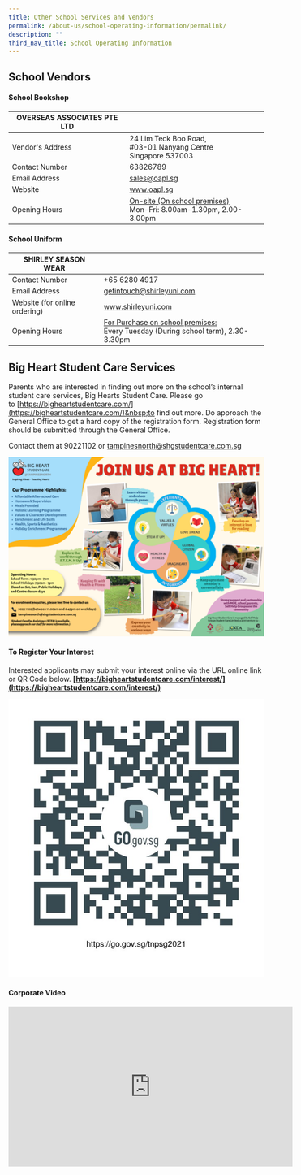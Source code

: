 ```yaml
---
title: Other School Services and Vendors
permalink: /about-us/school-operating-information/permalink/
description: ""
third_nav_title: School Operating Information
---
```

## **School Vendors**

#### **School Bookshop**<br>

| OVERSEAS ASSOCIATES PTE LTD |  | 
| -------- | -------- | 
| Vendor's Address    | 24 Lim Teck Boo Road, <br> #03-01 Nanyang Centre <br> Singapore 537003     | 
| Contact Number | 63826789 |
| Email Address | sales@oapl.sg |
| Website | www.oapl.sg |
| Opening Hours | <u>On-site (On school premises)</u><br> Mon-Fri: 8.00am-1.30pm, 2.00-3.00pm | 


#### **School Uniform**<br>

| SHIRLEY SEASON WEAR |  | 
| -------- | -------- | 
| Contact Number | +65 6280 4917 |
| Email Address | getintouch@shirleyuni.com |
| Website (for online ordering) | www.shirleyuni.com |
| Opening Hours | <u>For Purchase on school premises:</u><br>  Every Tuesday (During school term), 2.30-3.30pm |


## **Big Heart Student Care Services**

Parents who are interested in finding out more on the school’s internal student care services, Big Hearts Student Care. Please go to&nbsp;[https://bigheartstudentcare.com/](https://bigheartstudentcare.com/)&nbsp;to find out more. Do approach the General Office to get a hard copy of the registration form. Registration form should be submitted through the General Office.

Contact them at 90221102 or [tampinesnorth@shgstudentcare.com.sg](tampinesnorth@shgstudentcare.com.sg)

![Big Heart Student Care](/images/big%20hearts%20poster.png)

#### **To Register Your Interest**<br>
Interested applicants may submit your interest online via the URL online link or QR Code below.
**[https://bigheartstudentcare.com/interest/](https://bigheartstudentcare.com/interest/)**

![Big Heart QR Code for registering interest](/images/big%20heart%20qr%20code.jpg)

#### **Corporate Video**<br>
<div class="bp-youtube">
<iframe allowfullscreen="" allow="accelerometer; autoplay; clipboard-write; encrypted-media; gyroscope; picture-in-picture; web-share" frameborder="0" title="YouTube video player" src="https://www.youtube.com/embed/Do4hSWR8s4o" height="315" width="560"></iframe>
</div>